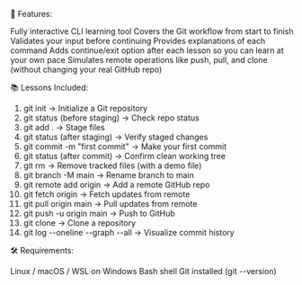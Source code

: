 🚀 Features:

Fully interactive CLI learning tool
Covers the Git workflow from start to finish
Validates your input before continuing
Provides explanations of each command
Adds continue/exit option after each lesson so you can learn at your own pace
Simulates remote operations like push, pull, and clone (without changing your real GitHub repo)

📚 Lessons Included:

1) git init → Initialize a Git repository
2) git status (before staging) → Check repo status
3) git add . → Stage files
4) git status (after staging) → Verify staged changes
5) git commit -m "first commit" → Make your first commit
6) git status (after commit) → Confirm clean working tree
7) git rm <file> → Remove tracked files (with a demo file)
8) git branch -M main → Rename branch to main
9) git remote add origin <url> → Add a remote GitHub repo
10) git fetch origin → Fetch updates from remote
11) git pull origin main → Pull updates from remote
12) git push -u origin main → Push to GitHub
13) git clone <url> → Clone a repository
14) git log --oneline --graph --all → Visualize commit history

🛠 Requirements:

Linux / macOS / WSL on Windows
Bash shell
Git installed (git --version)
